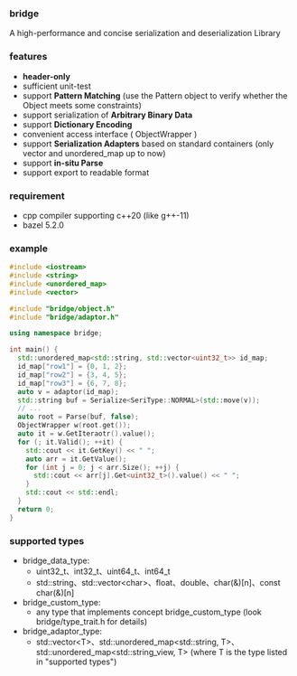 ### bridge

A high-performance and concise serialization and deserialization Library

### features

* **header-only**
* sufficient unit-test
* support **Pattern Matching** (use the Pattern object to verify whether the Object meets some constraints)
* support serialization of **Arbitrary Binary Data**
* support **Dictionary Encoding**
* convenient access interface ( ObjectWrapper )
* support **Serialization Adapters** based on standard containers (only vector and unordered_map up to now)
* support **in-situ Parse**
* support export to readable format

### requirement
* cpp compiler supporting c++20 (like g++-11)
* bazel 5.2.0

### example 
```c++
#include <iostream>
#include <string>
#include <unordered_map>
#include <vector>

#include "bridge/object.h"
#include "bridge/adaptor.h"

using namespace bridge;

int main() {
  std::unordered_map<std::string, std::vector<uint32_t>> id_map;
  id_map["row1"] = {0, 1, 2};
  id_map["row2"] = {3, 4, 5};
  id_map["row3"] = {6, 7, 8};
  auto v = adaptor(id_map);
  std::string buf = Serialize<SeriType::NORMAL>(std::move(v));
  // ...
  auto root = Parse(buf, false);
  ObjectWrapper w(root.get());
  auto it = w.GetIteraotr().value();
  for (; it.Valid(); ++it) {
    std::cout << it.GetKey() << " ";
    auto arr = it.GetValue();
    for (int j = 0; j < arr.Size(); ++j) {
      std::cout << arr[j].Get<uint32_t>().value() << " ";
    }
    std::cout << std::endl;
  }
  return 0;
}
```

### supported types
* bridge_data_type:
  * uint32_t、int32_t、uint64_t、int64_t
  * std::string、std::vector\<char\>、float、double、char(&)[n]、const char(&)[n]
* bridge_custom_type:
  * any type that implements concept bridge_custom_type (look bridge/type_trait.h for details)
* bridge_adaptor_type:
  * std::vector\<T\>、std::unordered_map<std::string, T>、std::unordered_map<std::string_view, T> (where T is the type listed in "supported types")
